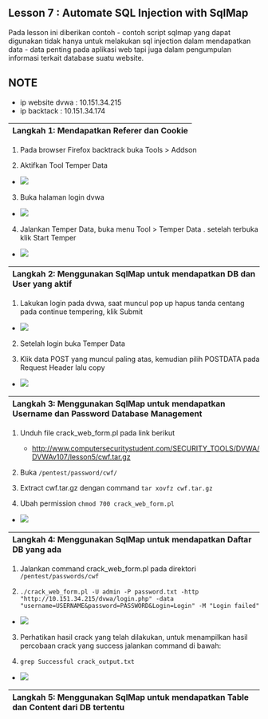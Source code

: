 ## Lesson 7 : Automate SQL Injection with SqlMap 

Pada lesson ini diberikan contoh - contoh script sqlmap yang dapat digunakan tidak hanya untuk melakukan sql injection dalam mendapatkan data - data penting pada aplikasi web tapi juga dalam pengumpulan informasi terkait database suatu website. 

NOTE
----

* ip website dvwa : 10.151.34.215
* ip backtack 	: 10.151.34.174

| **Langkah 1: Mendapatkan Referer dan Cookie** |
| :--- |

1. Pada browser Firefox backtrack buka Tools > Addson  

2. Aktifkan Tool Temper Data 

* ![](/lesson5/8.png)

3. Buka halaman login dvwa

* ![](/lesson5/9.png)

4. Jalankan Temper Data, buka menu Tool > Temper Data . setelah terbuka klik Start Temper

* ![](/lesson5/10.png)

| **Langkah 2: Menggunakan SqlMap untuk mendapatkan DB dan User yang aktif** |
| :--- |

1. Lakukan login pada dvwa, saat muncul pop up hapus tanda centang pada continue tempering, klik Submit

* ![](/lesson5/15.png)

2. Setelah login buka Temper Data

3. Klik data POST yang muncul paling atas, kemudian pilih POSTDATA pada Request Header lalu copy 

* ![](/lesson5/11.png)

| **Langkah 3: Menggunakan SqlMap untuk mendapatkan Username dan Password Database Management** |
| :--- |

1. Unduh file crack_web_form.pl pada link berikut
	* http://www.computersecuritystudent.com/SECURITY_TOOLS/DVWA/DVWAv107/lesson5/cwf.tar.gz

2. Buka `/pentest/password/cwf/`

3. Extract cwf.tar.gz dengan command `tar xovfz cwf.tar.gz`

4. Ubah permission `chmod 700 crack_web_form.pl`

* ![](/lesson5/12.png)

| **Langkah 4: Menggunakan SqlMap untuk mendapatkan Daftar DB yang ada** |
| :--- |

1. Jalankan command crack_web_form.pl pada direktori `/pentest/passwords/cwf`

2. `./crack_web_form.pl -U admin -P password.txt -http "http://10.151.34.215/dvwa/login.php" -data "username=USERNAME&password=PASSWORD&Login=Login" -M "Login failed"`

* ![](/lesson5/13.png)
      
3. Perhatikan hasil crack yang telah dilakukan, untuk menampilkan hasil percobaan crack yang success jalankan command di bawah:
     
4. `grep Successful crack_output.txt`

* ![](/lesson5/14.PNG)

| **Langkah 5: Menggunakan SqlMap untuk mendapatkan Table dan Content dari DB tertentu** |
| :--- |

